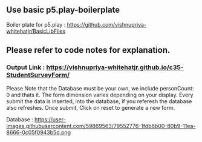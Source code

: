 
## Use basic p5.play-boilerplate
Boiler plate for p5.play : https://github.com/vishnupriya-whitehatjr/BasicLibFiles

## Please refer to code notes for explanation.

### Output Link : https://vishnupriya-whitehatjr.github.io/c35-StudentSurveyForm/

Please Note that the Database must be your own, we include personCount: 0 and thats it.
The form dimension varies depending on your display.
Every submit the data is inserted, into the database, if you referesh the database also refreshes.
Once submit, Click on reset to generate a new form. 

Database : https://user-images.githubusercontent.com/59869563/79552776-1fdb6b00-80b9-11ea-8666-0c05f0943b5d.png
